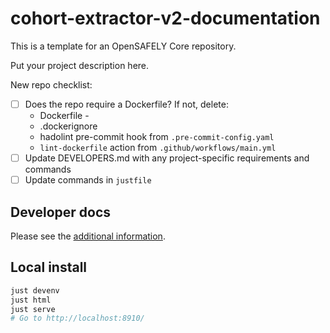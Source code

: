 # cohort-extractor-v2-documentation

This is a template for an OpenSAFELY Core repository.

Put your project description here.

New repo checklist:

- [ ] Does the repo require a Dockerfile?
      If not, delete:
  - Dockerfile -
  - .dockerignore
  - hadolint pre-commit hook from `.pre-commit-config.yaml`
  - `lint-dockerfile` action from `.github/workflows/main.yml`
- [ ] Update DEVELOPERS.md with any project-specific requirements and commands
- [ ] Update commands in `justfile`

## Developer docs

Please see the [additional information](DEVELOPERS.md).

## Local install

```sh
just devenv
just html
just serve
# Go to http://localhost:8910/
```
